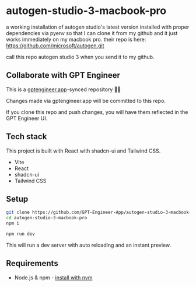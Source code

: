 # autogen-studio-3-macbook-pro

a working installation of autogen studio's latest version installed with proper dependencies via pyenv so that I can clone it from my github and it just works immediately on my macbook pro. their repo is here: https://github.com/microsoft/autogen.git

call this repo autogen studio 3 when you send it to my github. 

## Collaborate with GPT Engineer

This is a [gptengineer.app](https://gptengineer.app)-synced repository 🌟🤖

Changes made via gptengineer.app will be committed to this repo.

If you clone this repo and push changes, you will have them reflected in the GPT Engineer UI.

## Tech stack

This project is built with React with shadcn-ui and Tailwind CSS.

- Vite
- React
- shadcn-ui
- Tailwind CSS

## Setup

```sh
git clone https://github.com/GPT-Engineer-App/autogen-studio-3-macbook-pro.git
cd autogen-studio-3-macbook-pro
npm i
```

```sh
npm run dev
```

This will run a dev server with auto reloading and an instant preview.

## Requirements

- Node.js & npm - [install with nvm](https://github.com/nvm-sh/nvm#installing-and-updating)
